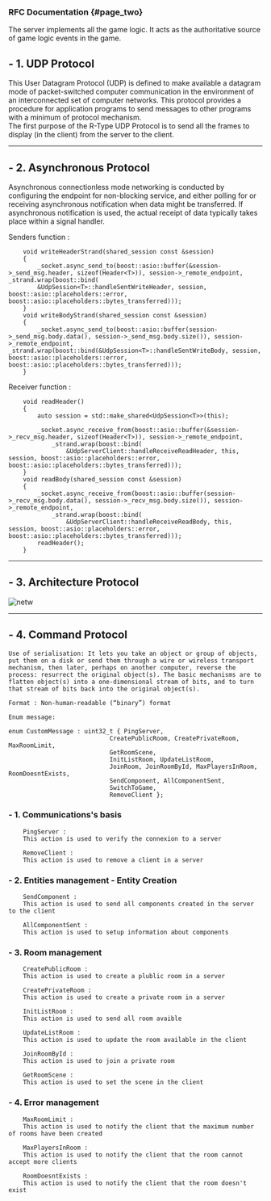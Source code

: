 ### RFC Documentation {#page_two}

The server implements all the game logic. It acts as the authoritative source of game logic events in the game.

## -  1. UDP Protocol

This User Datagram Protocol (UDP) is defined to make available a datagram mode of packet-switched computer communication in the environment of an interconnected set of computer networks.
This protocol provides  a procedure  for application  programs to send messages to other programs with a minimum of protocol mechanism.  
The first purpose of the R-Type UDP Protocol is to send all the frames to display (in the client) from the server to the client.

________________________________________________________________________________


## -  2. Asynchronous Protocol

Asynchronous connectionless mode networking is conducted by configuring the endpoint for non-blocking service, and either polling for or receiving asynchronous notification when data might be transferred. If asynchronous notification is used, the actual receipt of data typically takes place within a signal handler.

Senders function :
       

        void writeHeaderStrand(shared_session const &session) 
        {
            _socket.async_send_to(boost::asio::buffer(&session->_send_msg.header, sizeof(Header<T>)), session->_remote_endpoint, _strand.wrap(boost::bind(
            &UdpSession<T>::handleSentWriteHeader, session, boost::asio::placeholders::error, boost::asio::placeholders::bytes_transferred)));
        }
        void writeBodyStrand(shared_session const &session) 
        {
            _socket.async_send_to(boost::asio::buffer(session->_send_msg.body.data(), session->_send_msg.body.size()), session->_remote_endpoint, _strand.wrap(boost::bind(&UdpSession<T>::handleSentWriteBody, session, boost::asio::placeholders::error, boost::asio::placeholders::bytes_transferred)));
        }  

Receiver function :

        void readHeader()
        {
            auto session = std::make_shared<UdpSession<T>>(this);

            _socket.async_receive_from(boost::asio::buffer(&session->_recv_msg.header, sizeof(Header<T>)), session->_remote_endpoint,
                _strand.wrap(boost::bind(
                    &UdpServerClient::handleReceiveReadHeader, this, session, boost::asio::placeholders::error,             boost::asio::placeholders::bytes_transferred)));
        }
        void readBody(shared_session const &session)
        {
            _socket.async_receive_from(boost::asio::buffer(session->_recv_msg.body.data(), session->_recv_msg.body.size()), session->_remote_endpoint,
                _strand.wrap(boost::bind(
                    &UdpServerClient::handleReceiveReadBody, this, session, boost::asio::placeholders::error, boost::asio::placeholders::bytes_transferred)));
            readHeader();
        }

________________________________________________________________________________  


## - 3. Architecture Protocol
    
![netw](https://user-images.githubusercontent.com/72009611/196368292-df6a206d-1499-40ea-b447-62faeb331f53.png)


________________________________________________________________________________  


## - 4. Command Protocol

    Use of serialisation: It lets you take an object or group of objects, put them on a disk or send them through a wire or wireless transport mechanism, then later, perhaps on another computer, reverse the process: resurrect the original object(s). The basic mechanisms are to flatten object(s) into a one-dimensional stream of bits, and to turn that stream of bits back into the original object(s).

    Format : Non-human-readable (“binary”) format
    
    Enum message:  

    enum CustomMessage : uint32_t { PingServer,
                                CreatePublicRoom, CreatePrivateRoom, MaxRoomLimit,
                                GetRoomScene,
                                InitListRoom, UpdateListRoom,
                                JoinRoom, JoinRoomById, MaxPlayersInRoom, RoomDoesntExists,
                                SendComponent, AllComponentSent,
                                SwitchToGame,
                                RemoveClient };

###   - 1. Communications's basis
    
        PingServer :  
        This action is used to verify the connexion to a server

        RemoveClient :  
        This action is used to remove a client in a server

###    - 2. Entities management - Entity Creation

        SendComponent :   
        This action is used to send all components created in the server to the client

        AllComponentSent :  
        This action is used to setup information about components
    
###    - 3. Room management

        CreatePublicRoom :  
        This action is used to create a plublic room in a server

        CreatePrivateRoom :  
        This action is used to create a private room in a server

        InitListRoom :   
        This action is used to send all room avaible

        UpdateListRoom :  
        This action is used to update the room available in the client

        JoinRoomById :  
        This action is used to join a private room

        GetRoomScene :  
        This action is used to set the scene in the client
    
###    - 4. Error management

        MaxRoomLimit :  
        This action is used to notify the client that the maximum number of rooms have been created

        MaxPlayersInRoom :  
        This action is used to notify the client that the room cannot accept more clients

        RoomDoesntExists :  
        This action is used to notify the client that the room doesn't exist

